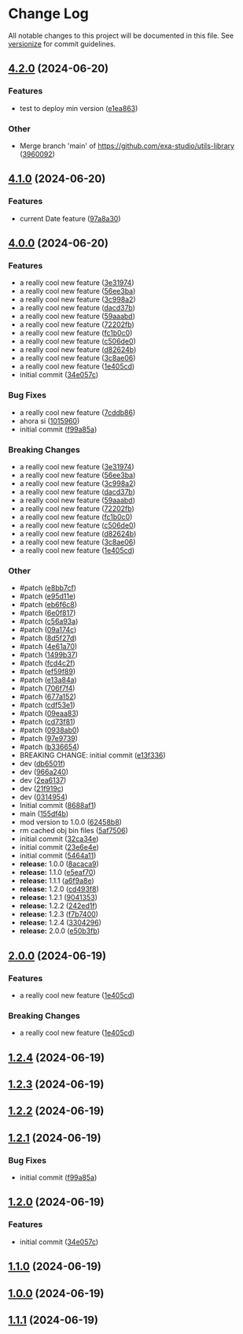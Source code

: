 # Change Log

All notable changes to this project will be documented in this file. See [versionize](https://github.com/versionize/versionize) for commit guidelines.

<a name="4.2.0"></a>
## [4.2.0](https://www.github.com/exa-studio/utils-library/releases/tag/v4.2.0) (2024-06-20)

### Features

* test to deploy min version ([e1ea863](https://www.github.com/exa-studio/utils-library/commit/e1ea863005a2f1b6338fe396cfe359f0ff11b433))

### Other

* Merge branch 'main' of https://github.com/exa-studio/utils-library ([3960092](https://www.github.com/exa-studio/utils-library/commit/3960092317d614d376e59d48f9911829004c0cac))

<a name="4.1.0"></a>
## [4.1.0](https://www.github.com/exa-studio/utils-library/releases/tag/v4.1.0) (2024-06-20)

### Features

* current Date feature ([97a8a30](https://www.github.com/exa-studio/utils-library/commit/97a8a30e8cd3837ac556db64c3f6c2c9904982f1))

<a name="4.0.0"></a>
## [4.0.0](https://www.github.com/exa-studio/utils-library/releases/tag/v4.0.0) (2024-06-20)

### Features

* a really cool new feature ([3e31974](https://www.github.com/exa-studio/utils-library/commit/3e31974ec4ae176bd8151f3e7b3e3cc1ba33dad5))
* a really cool new feature ([56ee3ba](https://www.github.com/exa-studio/utils-library/commit/56ee3ba29db1725bac2166d822ef8d77c886c828))
* a really cool new feature ([3c998a2](https://www.github.com/exa-studio/utils-library/commit/3c998a2e0a17612df79e0db5c53c561117ed5c0c))
* a really cool new feature ([dacd37b](https://www.github.com/exa-studio/utils-library/commit/dacd37b616049a0c9cdb88a695735b5e4f00d94b))
* a really cool new feature ([59aaabd](https://www.github.com/exa-studio/utils-library/commit/59aaabd6b4b6441dc1d359a5c0cedd1900ef135b))
* a really cool new feature ([72202fb](https://www.github.com/exa-studio/utils-library/commit/72202fb8cc8ce214c1b530b0c33c2aa89b4275f5))
* a really cool new feature ([fc1b0c0](https://www.github.com/exa-studio/utils-library/commit/fc1b0c04b693ded16ee84bd0dcf70306173ae5e5))
* a really cool new feature ([c506de0](https://www.github.com/exa-studio/utils-library/commit/c506de01446ea8de99665cbbe875259dc0f83146))
* a really cool new feature ([d82624b](https://www.github.com/exa-studio/utils-library/commit/d82624b15fd2527055e870659d35fcf9bc058918))
* a really cool new feature ([3c8ae06](https://www.github.com/exa-studio/utils-library/commit/3c8ae067705f8c34872f02547f3c2cfc9dde3fb2))
* a really cool new feature ([1e405cd](https://www.github.com/exa-studio/utils-library/commit/1e405cd7e66e31d744560388828c873bb2afee40))
* initial commit ([34e057c](https://www.github.com/exa-studio/utils-library/commit/34e057ce68fda3660c0c642880a456c060cf0ede))

### Bug Fixes

* a really cool new feature ([7cddb86](https://www.github.com/exa-studio/utils-library/commit/7cddb869d2555d9ab2234a66be5011d709728ed5))
* ahora si ([1015960](https://www.github.com/exa-studio/utils-library/commit/1015960a384529e2eae59499b10636aca9f7c3f6))
* initial commit ([f99a85a](https://www.github.com/exa-studio/utils-library/commit/f99a85a26635bf754201f0a1302a9f04224ea0a9))

### Breaking Changes

* a really cool new feature ([3e31974](https://www.github.com/exa-studio/utils-library/commit/3e31974ec4ae176bd8151f3e7b3e3cc1ba33dad5))
* a really cool new feature ([56ee3ba](https://www.github.com/exa-studio/utils-library/commit/56ee3ba29db1725bac2166d822ef8d77c886c828))
* a really cool new feature ([3c998a2](https://www.github.com/exa-studio/utils-library/commit/3c998a2e0a17612df79e0db5c53c561117ed5c0c))
* a really cool new feature ([dacd37b](https://www.github.com/exa-studio/utils-library/commit/dacd37b616049a0c9cdb88a695735b5e4f00d94b))
* a really cool new feature ([59aaabd](https://www.github.com/exa-studio/utils-library/commit/59aaabd6b4b6441dc1d359a5c0cedd1900ef135b))
* a really cool new feature ([72202fb](https://www.github.com/exa-studio/utils-library/commit/72202fb8cc8ce214c1b530b0c33c2aa89b4275f5))
* a really cool new feature ([fc1b0c0](https://www.github.com/exa-studio/utils-library/commit/fc1b0c04b693ded16ee84bd0dcf70306173ae5e5))
* a really cool new feature ([c506de0](https://www.github.com/exa-studio/utils-library/commit/c506de01446ea8de99665cbbe875259dc0f83146))
* a really cool new feature ([d82624b](https://www.github.com/exa-studio/utils-library/commit/d82624b15fd2527055e870659d35fcf9bc058918))
* a really cool new feature ([3c8ae06](https://www.github.com/exa-studio/utils-library/commit/3c8ae067705f8c34872f02547f3c2cfc9dde3fb2))
* a really cool new feature ([1e405cd](https://www.github.com/exa-studio/utils-library/commit/1e405cd7e66e31d744560388828c873bb2afee40))

### Other

* #patch ([e8bb7cf](https://www.github.com/exa-studio/utils-library/commit/e8bb7cff5f47cedec30a502e44b4cefbeaf10ca8))
* #patch ([e95d11e](https://www.github.com/exa-studio/utils-library/commit/e95d11eaacf3a64e181306bd1be68aa6171d450d))
* #patch ([eb6f6c8](https://www.github.com/exa-studio/utils-library/commit/eb6f6c8fd14f8e1b12829ec1326dd536c77e5a2d))
* #patch ([6e0f817](https://www.github.com/exa-studio/utils-library/commit/6e0f8175db161ff4f15e366cd942c89c7960b62e))
* #patch ([c56a93a](https://www.github.com/exa-studio/utils-library/commit/c56a93a283723a6d964304e52c4304ce3e6c970c))
* #patch ([09a174c](https://www.github.com/exa-studio/utils-library/commit/09a174c535d23f4fd812ced945585a0b23df0902))
* #patch ([8d5f27d](https://www.github.com/exa-studio/utils-library/commit/8d5f27dc488555331b184882d6759e6078649fe1))
* #patch ([4e61a70](https://www.github.com/exa-studio/utils-library/commit/4e61a70adc72f4ac93bcb5c50ad26e3ba608b02d))
* #patch ([1499b37](https://www.github.com/exa-studio/utils-library/commit/1499b37d14657eea554146202b93c4b51354816c))
* #patch ([fcd4c2f](https://www.github.com/exa-studio/utils-library/commit/fcd4c2f120ec6c77881e70c0aba7767a82123d45))
* #patch ([ef59f89](https://www.github.com/exa-studio/utils-library/commit/ef59f89ee2ab4f2eb89610e89d706b15484f0e5f))
* #patch ([e13a84a](https://www.github.com/exa-studio/utils-library/commit/e13a84a3da39499329cc7a4f8408c9df49fb09c8))
* #patch ([706f7f4](https://www.github.com/exa-studio/utils-library/commit/706f7f49870effe5ed569cb795f8a8b54a41d976))
* #patch ([677a152](https://www.github.com/exa-studio/utils-library/commit/677a15204109c311ae64dcf96bb75c50db46cf09))
* #patch ([cdf53e1](https://www.github.com/exa-studio/utils-library/commit/cdf53e153691c8edbbeb60b7ad445b5dfdc8dd2a))
* #patch ([09eaa83](https://www.github.com/exa-studio/utils-library/commit/09eaa83681b57d0123108ea390f91684772c525c))
* #patch ([cd73f81](https://www.github.com/exa-studio/utils-library/commit/cd73f8155105be0b69702fe072701d694c09f177))
* #patch ([0938ab0](https://www.github.com/exa-studio/utils-library/commit/0938ab0a989b3e2338529fc506e538ed2206b0fc))
* #patch ([97e9739](https://www.github.com/exa-studio/utils-library/commit/97e9739792c4c07d908740fcedb494de66f1ea35))
* #patch ([b336654](https://www.github.com/exa-studio/utils-library/commit/b33665464389826305a7fdb89096ae46d8fd649c))
* BREAKING CHANGE: initial commit ([e13f336](https://www.github.com/exa-studio/utils-library/commit/e13f3365f0ca425f823a91b9b439f49c220cbba4))
* dev ([db6501f](https://www.github.com/exa-studio/utils-library/commit/db6501f5550551cca63d7b562ebb45473997daa2))
* dev ([966a240](https://www.github.com/exa-studio/utils-library/commit/966a24029553998ad587e7f693e5e6f0185b15da))
* dev ([2ea6137](https://www.github.com/exa-studio/utils-library/commit/2ea6137a0f50721bffa7b6b910ab6f16359309a4))
* dev ([21f919c](https://www.github.com/exa-studio/utils-library/commit/21f919ca7ca97093db86a8304f739801d4f61e75))
* dev ([0314954](https://www.github.com/exa-studio/utils-library/commit/0314954657c65a71ccb285e44ee52d76187cc0fc))
* Initial commit ([8688af1](https://www.github.com/exa-studio/utils-library/commit/8688af17d1c21b8b5678142e41c43d51eec7b28f))
* main ([155df4b](https://www.github.com/exa-studio/utils-library/commit/155df4bbee492d16961167c11be7b07b622efcaa))
* mod version to 1.0.0 ([62458b8](https://www.github.com/exa-studio/utils-library/commit/62458b8089339093ee1dd94938cf0b224eb05c10))
* rm cached obj bin files ([5af7506](https://www.github.com/exa-studio/utils-library/commit/5af7506468fbd64ede560cfcc4a91ff5cb3dfe7c))
* initial commit ([32ca34e](https://www.github.com/exa-studio/utils-library/commit/32ca34e7ab8052a6d026285517f78e916e765624))
* initial commit ([23e6e4e](https://www.github.com/exa-studio/utils-library/commit/23e6e4e076fd0287c765cca896c271cd7659d43f))
* initial commit ([5464a11](https://www.github.com/exa-studio/utils-library/commit/5464a112711fcb982ff1b51b7ecdaded5386a3cd))
* **release:** 1.0.0 ([8acaca9](https://www.github.com/exa-studio/utils-library/commit/8acaca9305bf9f49bcbb9b34d506a134629d2425))
* **release:** 1.1.0 ([e5eaf70](https://www.github.com/exa-studio/utils-library/commit/e5eaf703d6959fc751559ed7efe23a8f2c51fa54))
* **release:** 1.1.1 ([a6f9a8e](https://www.github.com/exa-studio/utils-library/commit/a6f9a8e673d68f95d973b788afa2b14b39377bf5))
* **release:** 1.2.0 ([cd493f8](https://www.github.com/exa-studio/utils-library/commit/cd493f8aa5e599aa5decb84a444d65193cebb376))
* **release:** 1.2.1 ([9041353](https://www.github.com/exa-studio/utils-library/commit/904135311314a9ed239e7622b5f52ad276d6e7ad))
* **release:** 1.2.2 ([242ed1f](https://www.github.com/exa-studio/utils-library/commit/242ed1f0e67c0913d6467ab6c0e82de349da766c))
* **release:** 1.2.3 ([f7b7400](https://www.github.com/exa-studio/utils-library/commit/f7b7400dcefc576192ae55bd5ba890778262bf51))
* **release:** 1.2.4 ([3304296](https://www.github.com/exa-studio/utils-library/commit/33042965dd92dd5725d8617137e65b9cdd9bfb28))
* **release:** 2.0.0 ([e50b3fb](https://www.github.com/exa-studio/utils-library/commit/e50b3fb0b235ff958bb7223aaff69e43a99e3ffb))

<a name="2.0.0"></a>
## [2.0.0](https://www.github.com/exa-studio/utils-library/releases/tag/v2.0.0) (2024-06-19)

### Features

* a really cool new feature ([1e405cd](https://www.github.com/exa-studio/utils-library/commit/1e405cd7e66e31d744560388828c873bb2afee40))

### Breaking Changes

* a really cool new feature ([1e405cd](https://www.github.com/exa-studio/utils-library/commit/1e405cd7e66e31d744560388828c873bb2afee40))

<a name="1.2.4"></a>
## [1.2.4](https://www.github.com/exa-studio/utils-library/releases/tag/v1.2.4) (2024-06-19)

<a name="1.2.3"></a>
## [1.2.3](https://www.github.com/exa-studio/utils-library/releases/tag/v1.2.3) (2024-06-19)

<a name="1.2.2"></a>
## [1.2.2](https://www.github.com/exa-studio/utils-library/releases/tag/v1.2.2) (2024-06-19)

<a name="1.2.1"></a>
## [1.2.1](https://www.github.com/exa-studio/utils-library/releases/tag/v1.2.1) (2024-06-19)

### Bug Fixes

* initial commit ([f99a85a](https://www.github.com/exa-studio/utils-library/commit/f99a85a26635bf754201f0a1302a9f04224ea0a9))

<a name="1.2.0"></a>
## [1.2.0](https://www.github.com/exa-studio/utils-library/releases/tag/v1.2.0) (2024-06-19)

### Features

* initial commit ([34e057c](https://www.github.com/exa-studio/utils-library/commit/34e057ce68fda3660c0c642880a456c060cf0ede))

<a name="1.1.0"></a>
## [1.1.0](https://www.github.com/exa-studio/utils-library/releases/tag/v1.1.0) (2024-06-19)

<a name="1.0.0"></a>
## [1.0.0](https://www.github.com/exa-studio/utils-library/releases/tag/v1.0.0) (2024-06-19)

<a name="1.1.1"></a>
## [1.1.1](https://www.github.com/exa-studio/utils-library/releases/tag/v1.1.1) (2024-06-19)

